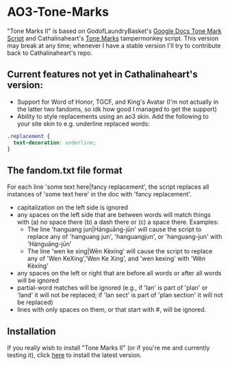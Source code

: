 # AO3-Tone-Marks
"Tone Marks II" is based on GodofLaundryBasket's [Google Docs Tone Mark Script](https://godoflaundrybaskets.dreamwidth.org/3315.html) and Cathalinaheart's [Tone Marks](https://github.com/Cathalinaheart/AO3-Tone-Marks) tampermonkey script. This version may break at any time; whenever I have a stable version I'll try to contribute back to Cathalinaheart's repo.

## Current features not yet in Cathalinaheart's version:
- Support for Word of Honor, TGCF, and King's Avatar (I'm not actually in the latter two fandoms, so idk how good I managed to get the support)
- Ability to style replacements using an ao3 skin. Add the following to your site skin to e.g. underline replaced words:
```css
.replacement {
  text-decoration: underline;
}
```

## The fandom.txt file format
For each line 'some text here|fancy replacement', the script replaces all
instances of 'some text here' in the doc with 'fancy replacement'.

 * capitalization on the left side is ignored
 * any spaces on the left side that are between words will match things
 with (a) no space there (b) a dash there or (c) a space there. Examples:
   - The line 'hanguang jun|Hánguāng-jūn' will cause the script to replace
     any of 'hanguang jun', 'hanguangjun', or 'hanguang-jun' with 
     'Hánguāng-jūn'
   - The line 'wen ke xing|Wēn Kèxíng' will cause the script to replace 
     any of 'Wen KeXing','Wen Ke Xing', and 'wen kexing' with 'Wēn Kèxíng'
 * any spaces on the left or right that are before all words or after all
 words will be ignored
 * partial-word matches will be ignored (e.g., if 'lan' is part of 'plan'
 or 'land' it will not be replaced; if 'lan sect' is part of 'plan section'
 it will not be replaced)
 * lines with only spaces on them, or that start with #, will be ignored.


## Installation
If you really wish to install "Tone Marks II" (or if you're me and currently testing it), click [here](https://github.com/irrationalpie7/AO3-Tone-Marks/raw/main/Tone%20Marks%20II.pub.user.js) to install the latest version.